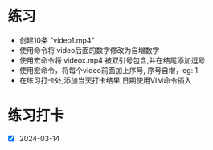 # 练习

- 创建10条 "video1.mp4"
- 使用命令将 video后面的数字修改为自增数字
- 使用宏命令将 videox.mp4 被双引号包含,并在结尾添加逗号
- 使用宏命令，将每个video前面加上序号, 序号自增，eg: 1.
- 在练习打卡处,添加当天打卡结果,日期使用VIM命令插入

# 练习打卡
- [x] 2024-03-14
